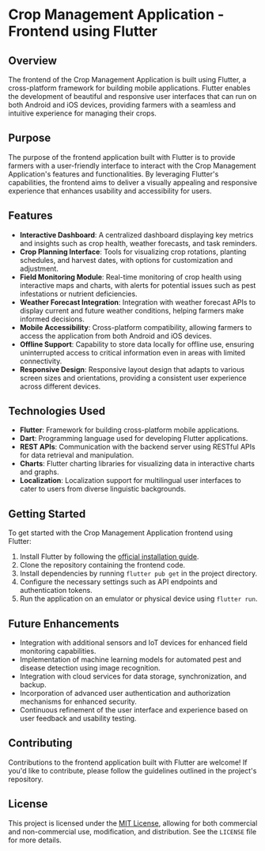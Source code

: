 # Crop Management Application - Frontend using Flutter

## Overview

The frontend of the Crop Management Application is built using Flutter, a cross-platform framework for building mobile applications. Flutter enables the development of beautiful and responsive user interfaces that can run on both Android and iOS devices, providing farmers with a seamless and intuitive experience for managing their crops.

## Purpose

The purpose of the frontend application built with Flutter is to provide farmers with a user-friendly interface to interact with the Crop Management Application's features and functionalities. By leveraging Flutter's capabilities, the frontend aims to deliver a visually appealing and responsive experience that enhances usability and accessibility for users.

## Features

- **Interactive Dashboard**: A centralized dashboard displaying key metrics and insights such as crop health, weather forecasts, and task reminders.
- **Crop Planning Interface**: Tools for visualizing crop rotations, planting schedules, and harvest dates, with options for customization and adjustment.
- **Field Monitoring Module**: Real-time monitoring of crop health using interactive maps and charts, with alerts for potential issues such as pest infestations or nutrient deficiencies.
- **Weather Forecast Integration**: Integration with weather forecast APIs to display current and future weather conditions, helping farmers make informed decisions.
- **Mobile Accessibility**: Cross-platform compatibility, allowing farmers to access the application from both Android and iOS devices.
- **Offline Support**: Capability to store data locally for offline use, ensuring uninterrupted access to critical information even in areas with limited connectivity.
- **Responsive Design**: Responsive layout design that adapts to various screen sizes and orientations, providing a consistent user experience across different devices.

## Technologies Used

- **Flutter**: Framework for building cross-platform mobile applications.
- **Dart**: Programming language used for developing Flutter applications.
- **REST APIs**: Communication with the backend server using RESTful APIs for data retrieval and manipulation.
- **Charts**: Flutter charting libraries for visualizing data in interactive charts and graphs.
- **Localization**: Localization support for multilingual user interfaces to cater to users from diverse linguistic backgrounds.

## Getting Started

To get started with the Crop Management Application frontend using Flutter:

1. Install Flutter by following the [official installation guide](https://flutter.dev/docs/get-started/install).
2. Clone the repository containing the frontend code.
3. Install dependencies by running `flutter pub get` in the project directory.
4. Configure the necessary settings such as API endpoints and authentication tokens.
5. Run the application on an emulator or physical device using `flutter run`.

## Future Enhancements

- Integration with additional sensors and IoT devices for enhanced field monitoring capabilities.
- Implementation of machine learning models for automated pest and disease detection using image recognition.
- Integration with cloud services for data storage, synchronization, and backup.
- Incorporation of advanced user authentication and authorization mechanisms for enhanced security.
- Continuous refinement of the user interface and experience based on user feedback and usability testing.

## Contributing

Contributions to the frontend application built with Flutter are welcome! If you'd like to contribute, please follow the guidelines outlined in the project's repository.

## License

This project is licensed under the [MIT License](https://opensource.org/licenses/MIT), allowing for both commercial and non-commercial use, modification, and distribution. See the `LICENSE` file for more details.
